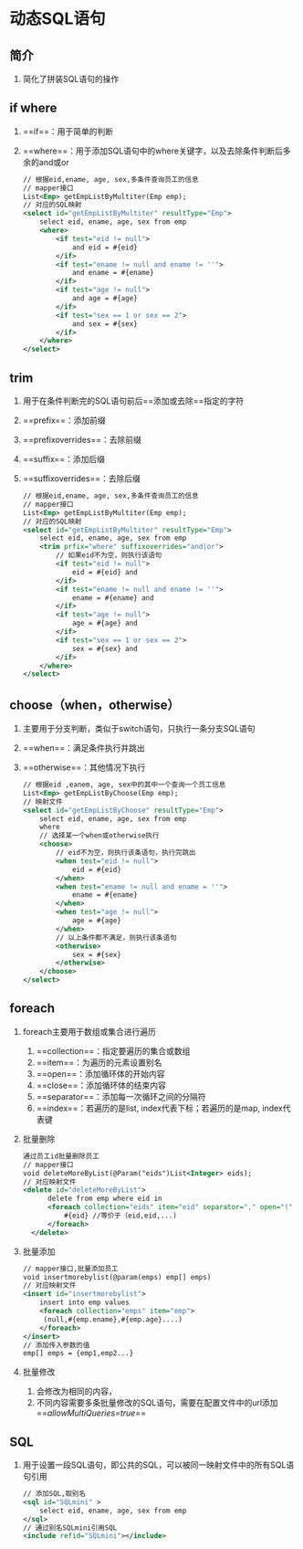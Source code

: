 # 动态SQL语句

## 简介

1. 简化了拼装SQL语句的操作



## if  where

1. ==if==：用于简单的判断

2. ==where==：用于添加SQL语句中的where关键字，以及去除条件判断后多余的and或or

   ```xml
   // 根据eid,ename, age, sex,多条件查询员工的信息
   // mapper接口
   List<Emp> getEmpListByMultiter(Emp emp);
   // 对应的SQL映射
   <select id="getEmpListByMultiter" resultType="Emp">
       select eid, ename, age, sex from emp
       <where>
           <if test="eid != null">
               and eid = #{eid}
           </if>
           <if test="ename != null and ename != ''">
               and ename = #{ename}
           </if>
           <if test="age != null">
               and age = #{age}
           </if>
           <if test="sex == 1 or sex == 2">
               and sex = #{sex}
           </if>
       </where>
   </select>
   ```

## trim

1. 用于在条件判断完的SQL语句前后==添加或去除==指定的字符

2. ==prefix==：添加前缀

3. ==prefixoverrides==：去除前缀

4. ==suffix==：添加后缀

5. ==suffixoverrides==：去除后缀

   ```xml
   // 根据eid,ename, age, sex,多条件查询员工的信息
   // mapper接口
   List<Emp> getEmpListByMultiter(Emp emp);
   // 对应的SQL映射
   <select id="getEmpListByMultiter" resultType="Emp">
       select eid, ename, age, sex from emp
       <trim prfix="where" suffixoverrides="and|or">
           // 如果eid不为空，则执行该语句
           <if test="eid != null">
               eid = #{eid} and
           </if>
           <if test="ename != null and ename != ''">
               ename = #{ename} and 
           </if>
           <if test="age != null">
               age = #{age} and 
           </if>
           <if test="sex == 1 or sex == 2">
               sex = #{sex} and 
           </if>
       </where>
   </select>
   ```

## choose（when，otherwise）

1. 主要用于分支判断，类似于switch语句，只执行一条分支SQL语句

2. ==when==：满足条件执行并跳出

3. ==otherwise==：其他情况下执行

   ```xml
   // 根据eid ,eanem, age, sex中的其中一个查询一个员工信息
   List<Emp> getEmpListByChoose(Emp emp);
   // 映射文件
   <select id="getEmpListByChoose" resultType="Emp">
       select eid, ename, age, sex from emp
       where
       // 选择某一个when或otherwise执行
       <choose>
           // eid不为空，则执行该条语句，执行完跳出
           <when test="eid != null">
               eid = #{eid}
           </when>
           <when test="ename != null and ename = ''">
               ename = #{ename}
           </when>
           <when test="age != null">
               age = #{age}
           </when>
           // 以上条件都不满足，则执行该条语句
           <otherwise>
               sex = #{sex}
           </otherwise>
       </choose>
   </select>
   ```

## foreach

1. foreach主要用于数组或集合进行遍历

   1. ==collection==：指定要遍历的集合或数组
   2. ==item==：为遍历的元素设置别名
   3. ==open==：添加循环体的开始内容
   4. ==close==：添加循环体的结束内容
   5. ==separator==：添加每一次循环之间的分隔符
   6. ==index==：若遍历的是list, index代表下标；若遍历的是map, index代表键

2. 批量删除

   ```xml
   通过员工id批量删除员工
   // mapper接口
   void deleteMoreByList(@Param("eids")List<Integer> eids);
   // 对应映射文件
   <delete id="deleteMoreByList">
         delete from emp where eid in
         <foreach collection="eids" item="eid" separator="," open="(" close=")">
             #{eid} //等价于（eid,eid,...)
         </foreach>
     </delete>
   ```

3. 批量添加

   ```xml
   // mapper接口,批量添加员工
   void insertmorebylist(@param(emps) emp[] emps)
   // 对应映射文件
   <insert id="insertmorebylist">
       insert into emp values
       <foreach collection="emps" item="emp">
       	(null,#{emp.ename},#{emp.age}....)
       </foreach>
   </insert>
   // 添加传入参数的值
   emp[] emps = {emp1,emp2...}
   ```

4. 批量修改

   1. 会修改为相同的内容，
   2. 不同内容需要多条批量修改的SQL语句，需要在配置文件中的url添加==*allowMultiQueries=true*==

## SQL

1. 用于设置一段SQL语句，即公共的SQL，可以被同一映射文件中的所有SQL语句引用

   ```xml
   // 添加SQL,取别名
   <sql id="SQLmini" >
       select eid, ename, age, sex from emp
   </sql>
   // 通过别名SQLmini引用SQL
   <include refid="SQLmini"></include>
   ```

   



